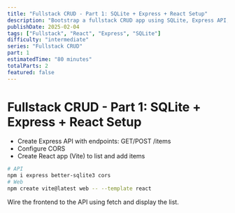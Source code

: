 ```yaml
---
title: "Fullstack CRUD - Part 1: SQLite + Express + React Setup"
description: "Bootstrap a fullstack CRUD app using SQLite, Express API, and a React frontend."
publishDate: 2025-02-04
tags: ["Fullstack", "React", "Express", "SQLite"]
difficulty: "intermediate"
series: "Fullstack CRUD"
part: 1
estimatedTime: "80 minutes"
totalParts: 2
featured: false
---
```


# Fullstack CRUD - Part 1: SQLite + Express + React Setup

- Create Express API with endpoints: GET/POST /items
- Configure CORS
- Create React app (Vite) to list and add items

```bash
# API
npm i express better-sqlite3 cors
# Web
npm create vite@latest web -- --template react
```

Wire the frontend to the API using fetch and display the list.